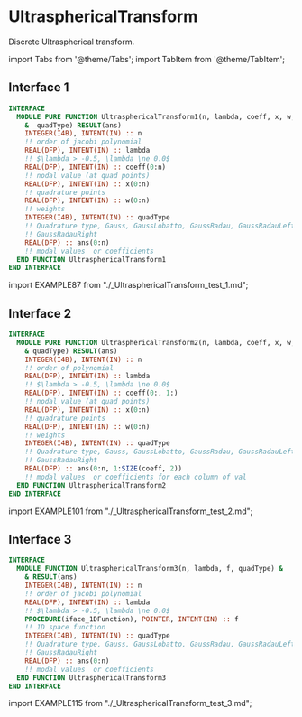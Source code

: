 # UltrasphericalTransform

Discrete Ultraspherical transform.

import Tabs from '@theme/Tabs';
import TabItem from '@theme/TabItem';

## Interface 1

<Tabs>
<TabItem value="interface" label="܀ Interface" default>

```fortran
INTERFACE
  MODULE PURE FUNCTION UltrasphericalTransform1(n, lambda, coeff, x, w, &
    &  quadType) RESULT(ans)
    INTEGER(I4B), INTENT(IN) :: n
    !! order of jacobi polynomial
    REAL(DFP), INTENT(IN) :: lambda
    !! $\lambda > -0.5, \lambda \ne 0.0$
    REAL(DFP), INTENT(IN) :: coeff(0:n)
    !! nodal value (at quad points)
    REAL(DFP), INTENT(IN) :: x(0:n)
    !! quadrature points
    REAL(DFP), INTENT(IN) :: w(0:n)
    !! weights
    INTEGER(I4B), INTENT(IN) :: quadType
    !! Quadrature type, Gauss, GaussLobatto, GaussRadau, GaussRadauLeft
    !! GaussRadauRight
    REAL(DFP) :: ans(0:n)
    !! modal values  or coefficients
  END FUNCTION UltrasphericalTransform1
END INTERFACE
```

</TabItem>

<TabItem value="example" label="️܀ See example">

import EXAMPLE87 from "./_UltrasphericalTransform_test_1.md";

<EXAMPLE87 />

</TabItem>

<TabItem value="close" label="↢ ">

</TabItem>
</Tabs>

## Interface 2

<Tabs>
<TabItem value="interface" label="܀ Interface" default>

```fortran
INTERFACE
  MODULE PURE FUNCTION UltrasphericalTransform2(n, lambda, coeff, x, w, &
    & quadType) RESULT(ans)
    INTEGER(I4B), INTENT(IN) :: n
    !! order of polynomial
    REAL(DFP), INTENT(IN) :: lambda
    !! $\lambda > -0.5, \lambda \ne 0.0$
    REAL(DFP), INTENT(IN) :: coeff(0:, 1:)
    !! nodal value (at quad points)
    REAL(DFP), INTENT(IN) :: x(0:n)
    !! quadrature points
    REAL(DFP), INTENT(IN) :: w(0:n)
    !! weights
    INTEGER(I4B), INTENT(IN) :: quadType
    !! Quadrature type, Gauss, GaussLobatto, GaussRadau, GaussRadauLeft
    !! GaussRadauRight
    REAL(DFP) :: ans(0:n, 1:SIZE(coeff, 2))
    !! modal values  or coefficients for each column of val
  END FUNCTION UltrasphericalTransform2
END INTERFACE
```

</TabItem>

<TabItem value="example" label="️܀ See example">

import EXAMPLE101 from "./_UltrasphericalTransform_test_2.md";

<EXAMPLE101 />

</TabItem>

<TabItem value="close" label="↢ ">

</TabItem>
</Tabs>

## Interface 3

<Tabs>
<TabItem value="interface" label="܀ Interface" default>

```fortran
INTERFACE
  MODULE FUNCTION UltrasphericalTransform3(n, lambda, f, quadType) &
    & RESULT(ans)
    INTEGER(I4B), INTENT(IN) :: n
    !! order of jacobi polynomial
    REAL(DFP), INTENT(IN) :: lambda
    !! $\lambda > -0.5, \lambda \ne 0.0$
    PROCEDURE(iface_1DFunction), POINTER, INTENT(IN) :: f
    !! 1D space function
    INTEGER(I4B), INTENT(IN) :: quadType
    !! Quadrature type, Gauss, GaussLobatto, GaussRadau, GaussRadauLeft
    !! GaussRadauRight
    REAL(DFP) :: ans(0:n)
    !! modal values  or coefficients
  END FUNCTION UltrasphericalTransform3
END INTERFACE
```

</TabItem>

<TabItem value="example" label="️܀ See example">

import EXAMPLE115 from "./_UltrasphericalTransform_test_3.md";

<EXAMPLE115 />

</TabItem>

<TabItem value="close" label="↢ ">

</TabItem>
</Tabs>
